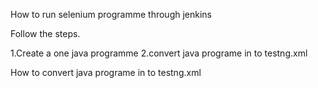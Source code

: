 How to run selenium programme through jenkins

<p> Follow the steps.</p>

1.Create a one java programme
2.convert java programe in to testng.xml
<p>How to convert java programe in to testng.xml</p>
